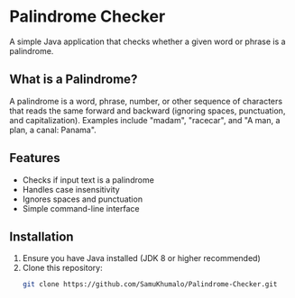 # Palindrome Checker

A simple Java application that checks whether a given word or phrase is a palindrome.

## What is a Palindrome?
A palindrome is a word, phrase, number, or other sequence of characters that reads the same forward and backward (ignoring spaces, punctuation, and capitalization). Examples include "madam", "racecar", and "A man, a plan, a canal: Panama".

## Features
- Checks if input text is a palindrome
- Handles case insensitivity
- Ignores spaces and punctuation
- Simple command-line interface

## Installation
1. Ensure you have Java installed (JDK 8 or higher recommended)
2. Clone this repository:
   ```bash
   git clone https://github.com/SamuKhumalo/Palindrome-Checker.git
